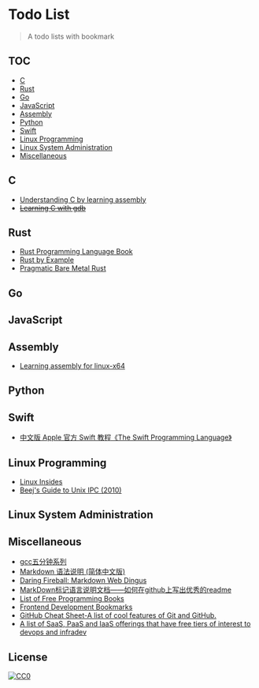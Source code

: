 # Todo List

> A todo lists with bookmark


## TOC

- [C](#c)
- [Rust](#rust)
- [Go](#go)
- [JavaScript](#javaScript)
- [Assembly](#assembly)
- [Python](#python)
- [Swift](#swift)
- [Linux Programming](#linux-programming)
- [Linux System Administration](#linux-system-administration)
- [Miscellaneous](#miscellaneous)

## C 

- [Understanding C by learning assembly ](https://www.recurse.com/blog/7-understanding-c-by-learning-assembly)
- ~~[Learning C with gdb](https://www.recurse.com/blog/5-learning-c-with-gdb)~~

## Rust 

- [Rust Programming Language Book](https://doc.rust-lang.org/book/)
- [Rust by Example](https://github.com/rust-lang/rust-by-example)
- [Pragmatic Bare Metal Rust](http://www.hashmismatch.net/2015/05/18/pragmatic-bare-metal-rust.html)

## Go 

## JavaScript

## Assembly

- [Learning assembly for linux-x64](https://github.com/0xAX/asm)

## Python

## Swift

- [中文版 Apple 官方 Swift 教程《The Swift Programming Language》](http://numbbbbb.github.io/the-swift-programming-language-in-chinese/)


## Linux Programming

- [Linux Insides](https://github.com/0xAX/linux-insides)
- [Beej's Guide to Unix IPC (2010)](http://beej.us/guide/bgipc/output/html/multipage/index.html)

## Linux System Administration

## Miscellaneous

- [gcc五分钟系列](https://github.com/lexdene/gcc_five_minute)
- [Markdown 语法说明 (简体中文版)](http://wowubuntu.com/markdown/)
- [Daring Fireball: Markdown Web Dingus](http://daringfireball.net/projects/markdown/dingus)
- [MarkDown标记语言说明文档——如何在github上写出优秀的readme](http://blog.sina.com.cn/s/blog_4a2100f801016v05.html)
- [List of Free Programming Books](http://resrc.io/list/10/list-of-free-programming-books/)
- [Frontend Development Bookmarks](https://github.com/dypsilon/frontend-dev-bookmarks)
- [GitHub Cheat Sheet-A list of cool features of Git and GitHub.](https://github.com/tiimgreen/github-cheat-sheet)
- [A list of SaaS, PaaS and IaaS offerings that have free tiers of interest to devops and infradev](https://github.com/ripienaar/free-for-dev)



## License

[![CC0](http://i.creativecommons.org/p/zero/1.0/88x31.png)](http://creativecommons.org/publicdomain/zero/1.0/)
